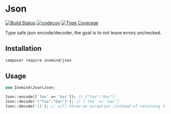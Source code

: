 # Json

[![Build Status](https://github.com/Innmind/JSON/workflows/CI/badge.svg)](https://github.com/Innmind/JSON/actions?query=workflow%3ACI)
[![codecov](https://codecov.io/gh/Innmind/JSON/branch/develop/graph/badge.svg)](https://codecov.io/gh/Innmind/JSON)
[![Type Coverage](https://shepherd.dev/github/Innmind/JSON/coverage.svg)](https://shepherd.dev/github/Innmind/JSON)

Type safe json encode/decoder, the goal is to not leave errors unchecked.

## Installation

```sh
composer require innmind/json
```

## Usage

```php
use Innmind\Json\Json;

Json::encode(['foo' => 'bar']); // {"foo":"bar"}
Json::decode('{"foo":"bar"}'); // ['foo' => 'bar']
Json::decode('{]'); // will throw an exception (instead of returning false)
```
